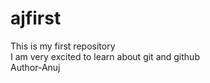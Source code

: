 # ajfirst
This is my first repository
<br>
I am very excited to learn about git and github 
<br>
Author-Anuj 
